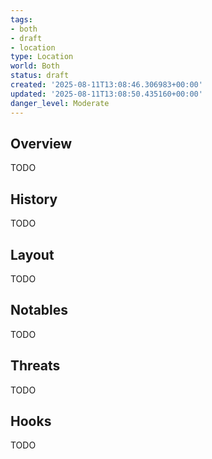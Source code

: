 ```yaml
---
tags:
- both
- draft
- location
type: Location
world: Both
status: draft
created: '2025-08-11T13:08:46.306983+00:00'
updated: '2025-08-11T13:08:50.435160+00:00'
danger_level: Moderate
---
```



## Overview

TODO
## History

TODO
## Layout

TODO
## Notables

TODO
## Threats

TODO
## Hooks

TODO
